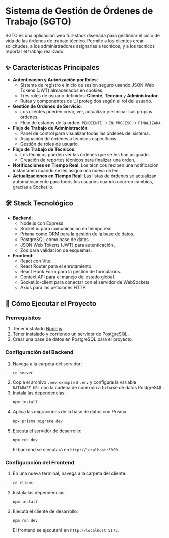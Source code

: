 # Sistema de Gestión de Órdenes de Trabajo (SGTO)

SGTO es una aplicación web full-stack diseñada para gestionar el ciclo de vida de las órdenes de trabajo técnico. Permite a los clientes crear solicitudes, a los administradores asignarlas a técnicos, y a los técnicos reportar el trabajo realizado.

## ✨ Características Principales

- **Autenticación y Autorización por Roles**:
  - Sistema de registro e inicio de sesión seguro usando JSON Web Tokens (JWT) almacenados en cookies.
  - Tres roles de usuario definidos: **Cliente**, **Técnico** y **Administrador**.
  - Rutas y componentes de UI protegidos según el rol del usuario.
- **Gestión de Órdenes de Servicio**:
  - Los clientes pueden crear, ver, actualizar y eliminar sus propias órdenes.
  - Flujo de estados de la orden: `PENDIENTE` -> `EN_PROCESO` -> `FINALIZADA`.
- **Flujo de Trabajo de Administración**:
  - Panel de control para visualizar todas las órdenes del sistema.
  - Asignación de órdenes a técnicos específicos.
  - Gestión de roles de usuario.
- **Flujo de Trabajo de Técnicos**:
  - Los técnicos pueden ver las órdenes que se les han asignado.
  - Creación de reportes técnicos para finalizar una orden.
- **Notificaciones en Tiempo Real**: Los técnicos reciben una notificación instantánea cuando se les asigna una nueva orden.
- **Actualizaciones en Tiempo Real**: Las listas de órdenes se actualizan automáticamente para todos los usuarios cuando ocurren cambios, gracias a Socket.io.

## 🛠️ Stack Tecnológico

*   **Backend**:
    *   Node.js con Express
    *   Socket.io para comunicación en tiempo real.
    *   Prisma como ORM para la gestión de la base de datos.
    *   PostgreSQL como base de datos.
    *   JSON Web Tokens (JWT) para autenticación.
    *   Zod para validación de esquemas.
*   **Frontend**:
    *   React con Vite.
    *   React Router para el enrutamiento.
    *   React Hook Form para la gestión de formularios.
    *   Context API para el manejo del estado global.
    *   Socket.io-client para conectar con el servidor de WebSockets.
    *   Axios para las peticiones HTTP.

## 🚀 Cómo Ejecutar el Proyecto

### Prerrequisitos

1.  Tener instalado [Node.js](https://nodejs.org/).
2.  Tener instalado y corriendo un servidor de [PostgreSQL](https://www.postgresql.org/download/).
3.  Crear una base de datos en PostgreSQL para el proyecto.

### Configuración del Backend

1.  Navega a la carpeta del servidor:
    ```bash
    cd server
    ```
2.  Copia el archivo `.env.example` a `.env` y configura la variable `DATABASE_URL` con la cadena de conexión a tu base de datos PostgreSQL.
3.  Instala las dependencias:
    ```bash
    npm install
    ```
4.  Aplica las migraciones de la base de datos con Prisma:
    ```bash
    npx prisma migrate dev
    ```
5.  Ejecuta el servidor de desarrollo:
    ```bash
    npm run dev
    ```
    El backend se ejecutará en `http://localhost:3000`.

### Configuración del Frontend

1.  En una nueva terminal, navega a la carpeta del cliente:
    ```bash
    cd client
    ```
2.  Instala las dependencias:
    ```bash
    npm install
    ```
3.  Ejecuta el cliente de desarrollo:
    ```bash
    npm run dev
    ```
    El frontend se ejecutará en `http://localhost:5173`.
